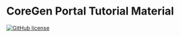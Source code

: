 # CoreGen Portal Tutorial Material

[![GitHub license](https://img.shields.io/badge/license-APACHE2-blue.svg)](https://raw.githubusercontent.com/opensocsysarch/CoreGen/master/LICENSE)


